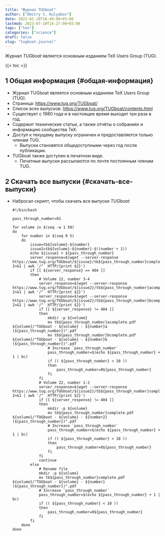 ```yaml
---
title: "Журнал TUGboat"
author: ["Dmitry S. Kulyabov"]
date: 2022-02-10T16:49:00+03:00
lastmod: 2023-07-10T14:27:00+03:00
tags: ["tex"]
categories: ["science"]
draft: false
slug: "tugboat-journal"
---
```


Журнал _TUGboat_ является основным изданием TeX Users Group (TUG).

<!--more-->

{{< toc >}}


## <span class="section-num">1</span> Общая информация {#общая-информация}

-   Журнал TUGboat является основным изданием TeX Users Group (TUG).
-   Страница: <https://www.tug.org/TUGboat/>
-   Список всех выпусков: <https://www.tug.org/TUGboat/contents.html>
-   Существует с 1980 года и в настоящее время выходит три раза в год.
-   Содержит технические статьи, а также отчёты о собраниях и информацию сообщества TeX.
-   Доступ к текущему выпуску ограничен и предоставляется только членам TUG.
    -   Выпуски становятся общедоступными через год после публикации.
-   TUGboat также доступен в печатном виде.
    -   Печатные выпуски рассылаются по почте постоянным членам TUG.


## <span class="section-num">2</span> Скачать все выпуски {#скачать-все-выпуски}

-   Набросал скрипт, чтобы скачать все выпуски _TUGboat_:
    ```shell
    #!/bin/bash

    pass_through_number=01

    for volume in $(seq -w 1 50)
    do
        for number in $(seq 0 5)
        do
            issue=tb${volume}-${number}
            issue2=tb${volume}-${number}-$((number + 1))
            echo ${issue} + ${pass_through_number}
            server_response=$(wget --server-response https://www.tug.org/TUGboat/${issue}/tb${pass_through_number}complete.pdf 2>&1 | awk '/^  HTTP/{print $2}')
            if [[ ${server_response} == 404 ]]
            then
                # Volume 12, number 3-4
                server_response=$(wget --server-response https://www.tug.org/TUGboat/${issue2}/tb${pass_through_number}acomplete.pdf 2>&1 | awk '/^  HTTP/{print $2}')
                server_response=$(wget --server-response https://www.tug.org/TUGboat/${issue2}/tb${pass_through_number}bcomplete.pdf 2>&1 | awk '/^  HTTP/{print $2}')
                if [[ ${server_response} != 404 ]]
                then
                    mkdir -p ${volume}
                    mv tb${pass_through_number}acomplete.pdf ${volume}/"TUGboat - ${volume} - ${number}a (${pass_through_number})".pdf
                    mv tb${pass_through_number}bcomplete.pdf ${volume}/"TUGboat - ${volume} - ${number}b (${pass_through_number})".pdf
                    # Increase `pass_through_number`
                    pass_through_number=$(echo ${pass_through_number} + 1 | bc)
                    if (( ${pass_through_number} < 10 ))
                    then
                        pass_through_number=0${pass_through_number}
                    fi
                fi
                # Volume 22, number 1-2
                server_response=$(wget --server-response https://www.tug.org/TUGboat/${issue2}/tb${pass_through_number}complete.pdf 2>&1 | awk '/^  HTTP/{print $2}')
                if [[ ${server_response} != 404 ]]
                then
                    mkdir -p ${volume}
                    mv tb${pass_through_number}complete.pdf ${volume}/"TUGboat - ${volume} - ${number2} (${pass_through_number})".pdf
                    # Increase `pass_through_number`
                    pass_through_number=$(echo ${pass_through_number} + 1 | bc)
                    if (( ${pass_through_number} < 10 ))
                    then
                        pass_through_number=0${pass_through_number}
                    fi
                fi
                continue
            else
                # Rename file
                mkdir -p ${volume}
                mv tb${pass_through_number}complete.pdf ${volume}/"TUGboat - ${volume} - ${number} (${pass_through_number})".pdf
                # Increase `pass_through_number`
                pass_through_number=$(echo ${pass_through_number} + 1 | bc)
                if (( ${pass_through_number} < 10 ))
                then
                    pass_through_number=0${pass_through_number}
                fi
            fi
        done
    done
    ```
